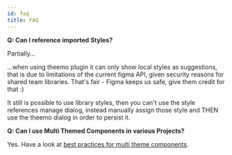```yaml
---
id: faq
title: FAQ
---
```


**Q: Can I reference imported Styles?**

Partially...

...when using theemo plugin it can only show local styles as suggestions, that is
due to limitations of the current figma API, given security reasons for
shared team libraries. That's fair - Figma keeps us safe, give them credit for
that :)

It still is possible to use library styles, then you can't use the style
references manage dialog, instead manually assign those style and THEN use the
theemo dialog in order to persist it.

**Q: Can I use Multi Themed Components in various Projects?**

Yes. Have a look at [best practices for multi theme
components](./best-practices#multi-themed-components).
